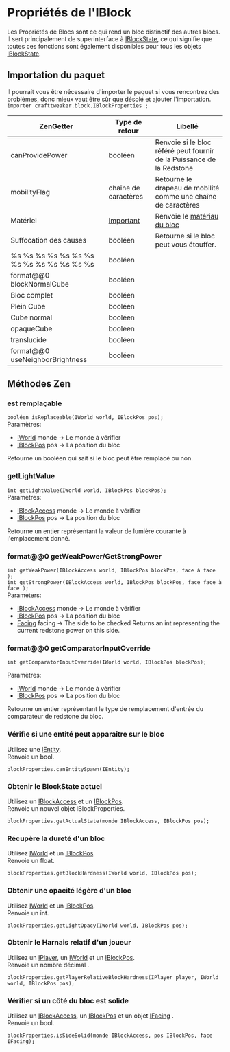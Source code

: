 # Propriétés de l'IBlock

Les Propriétés de Blocs sont ce qui rend un bloc distinctif des autres blocs. Il sert principalement de superinterface à [IBlockState](/Vanilla/Blocks/IBlockState/), ce qui signifie que toutes ces fonctions sont également disponibles pour tous les objets [IBlockState](/Vanilla/Blocks/IBlockState/).

## Importation du paquet

Il pourrait vous être nécessaire d'importer le paquet si vous rencontrez des problèmes, donc mieux vaut être sûr que désolé et ajouter l'importation.  
`importer crafttweaker.block.IBlockProperties ;`

| ZenGetter                                 | Type de retour                          | Libellé                                                                                           |
| ----------------------------------------- | --------------------------------------- | ------------------------------------------------------------------------------------------------- |
| canProvidePower                           | booléen                                 | Renvoie si le bloc référé peut fournir de la Puissance de la Redstone                             |
| mobilityFlag                              | chaîne de caractères                    | Retourne le drapeau de mobilité [](/Vanilla/Blocks/IMobilityFlag/) comme une chaîne de caractères |
| Matériel                                  | [Important](/Vanilla/Blocks/IMaterial/) | Renvoie le [matériau du bloc](/Vanilla/Blocks/IMaterial/)                                         |
| Suffocation des causes                    | booléen                                 | Retourne si le bloc peut vous étouffer.                                                           |
| %s %s %s %s %s %s %s %s %s %s %s %s %s %s | booléen                                 |                                                                                                   |
| format@@0 blockNormalCube                 | booléen                                 |                                                                                                   |
| Bloc complet                              | booléen                                 |                                                                                                   |
| Plein Cube                                | booléen                                 |                                                                                                   |
| Cube normal                               | booléen                                 |                                                                                                   |
| opaqueCube                                | booléen                                 |                                                                                                   |
| translucide                               | booléen                                 |                                                                                                   |
| format@@0 useNeighborBrightness           | booléen                                 |                                                                                                   |

## Méthodes Zen

### est remplaçable

`booléen isReplaceable(IWorld world, IBlockPos pos);`  
Paramètres:

- [IWorld](/Vanilla/World/IWorld/) monde → Le monde à vérifier
- [IBlockPos](/Vanilla/World/IBlockPos/) pos → La position du bloc

Retourne un booléen qui sait si le bloc peut être remplacé ou non.

### getLightValue

`int getLightValue(IWorld world, IBlockPos blockPos);`  
Paramètres:

- [IBlockAccess](/Vanilla/World/IBlockAccess/) monde → Le monde à vérifier
- [IBlockPos](/Vanilla/World/IBlockPos/) pos → La position du bloc

Retourne un entier représentant la valeur de lumière courante à l'emplacement donné.

### format@@0 getWeakPower/GetStrongPower

`int getWeakPower(IBlockAccess world, IBlockPos blockPos, face à face );`  
`int getStrongPower(IBlockAccess world, IBlockPos blockPos, face face à face );`  
Parameters:

- [IBlockAccess](/Vanilla/World/IBlockAccess/) monde → Le monde à vérifier
- [IBlockPos](/Vanilla/World/IBlockPos/) pos → La position du bloc
- [Facing](/Vanilla/World/IFacing/) facing → The side to be checked Returns an int representing the current redstone power on this side.

### format@@0 getComparatorInputOverride

`int getComparatorInputOverride(IWorld world, IBlockPos blockPos);`

Paramètres:

- [IWorld](/Vanilla/World/IWorld/) monde → Le monde à vérifier
- [IBlockPos](/Vanilla/World/IBlockPos/) pos → La position du bloc

Retourne un entier représentant le type de remplacement d'entrée du comparateur de redstone du bloc.

### Vérifie si une entité peut apparaître sur le bloc

Utilisez une [IEntity](/Vanilla/Entities/IEntity/).  
Renvoie un bool.

```zenscript
blockProperties.canEntitySpawn(IEntity);
```

### Obtenir le BlockState actuel

Utilisez un [IBlockAccess](/Vanilla/World/IBlockAccess/) et un [IBlockPos](/Vanilla/World/IBlockPos/).  
Renvoie un nouvel objet IBlockProperties.

```zenscript
blockProperties.getActualState(monde IBlockAccess, IBlockPos pos);
```

### Récupère la dureté d'un bloc

Utilisez [IWorld](/Vanilla/World/IWorld/) et un [IBlockPos](/Vanilla/World/IBlockPos/).  
Renvoie un float.

```zenscript
blockProperties.getBlockHardness(IWorld world, IBlockPos pos);
```

### Obtenir une opacité légère d'un bloc

Utilisez [IWorld](/Vanilla/World/IWorld/) et un [IBlockPos](/Vanilla/World/IBlockPos/).  
Renvoie un int.

```zenscript
blockProperties.getLightOpacy(IWorld world, IBlockPos pos);
```

### Obtenir le Harnais relatif d'un joueur

Utilisez un [IPlayer](/Vanilla/Players/IPlayer/), un [IWorld](/Vanilla/World/IWorld/) et un [IBlockPos](/Vanilla/World/IBlockPos/).  
Renvoie un nombre décimal .

```zenscript
blockProperties.getPlayerRelativeBlockHardness(IPlayer player, IWorld world, IBlockPos pos);
```

### Vérifier si un côté du bloc est solide

Utilisez un [IBlockAccess](/Vanilla/World/IBlockAccess/), un [IBlockPos](/Vanilla/World/IBlockPos/) et un objet [IFacing](/Vanilla/World/IFacing/) .  
Renvoie un bool.

```zenscript
blockProperties.isSideSolid(monde IBlockAccess, pos IBlockPos, face IFacing);
```